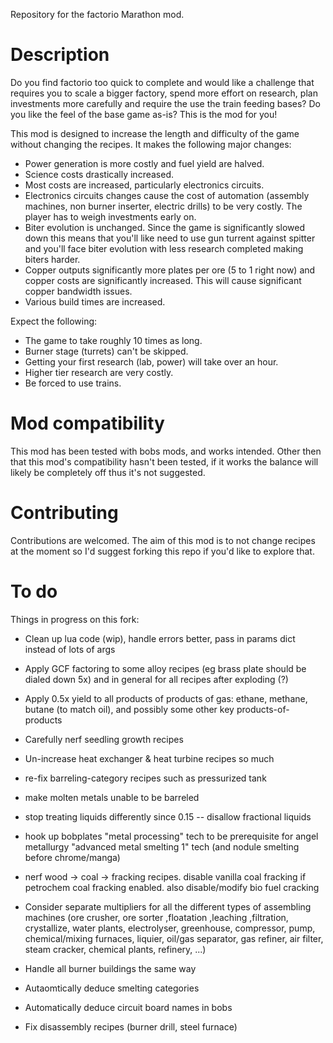 Repository for the factorio Marathon mod.

Description
===========
Do you find factorio too quick to complete and would like a challenge that requires you to scale a bigger factory, spend more effort on research, plan investments more carefully and require the use the train feeding bases? Do you like the feel of the base game as-is? This is the mod for you!

This mod is designed to increase the length and difficulty of the game without changing the recipes. It makes the following major changes:
* Power generation is more costly and fuel yield are halved.
* Science costs drastically increased.
* Most costs are increased, particularly electronics circuits.
* Electronics circuits changes cause the cost of automation (assembly machines, non burner inserter, electric drills) to be very costly. The player has to weigh investments early on.
* Biter evolution is unchanged. Since the game is significantly slowed down this means that you'll like need to use gun turrent against spitter and you'll face biter evolution with less research completed making biters harder.
* Copper outputs significantly more plates per ore (5 to 1 right now) and copper costs are significantly increased. This will cause significant copper bandwidth issues.
* Various build times are increased.

Expect the following:
* The game to take roughly 10 times as long.
* Burner stage (turrets) can't be skipped.
* Getting your first research (lab, power) will take over an hour.
* Higher tier research are very costly.
* Be forced to use trains.

Mod compatibility
=================
This mod has been tested with bobs mods, and works intended. Other then that this mod's compatibility hasn't been tested, if it works the balance will likely be completely off thus it's not suggested.

Contributing
============
Contributions are welcomed. The aim of this mod is to not change recipes at the moment so I'd suggest forking this repo if you'd like to explore that.

To do
=====
Things in progress on this fork:
* Clean up lua code (wip), handle errors better, pass in params dict instead of lots of args
* Apply GCF factoring to some alloy recipes (eg brass plate should be dialed down 5x) and in general for all recipes after exploding (?)
* Apply 0.5x yield to all products of products of gas: ethane, methane, butane (to match oil), and possibly some other key products-of-products
* Carefully nerf seedling growth recipes
* Un-increase heat exchanger & heat turbine recipes so much
* re-fix barreling-category recipes such as pressurized tank
* make molten metals unable to be barreled
* stop treating liquids differently since 0.15 -- disallow fractional liquids
* hook up bobplates "metal processing" tech to be prerequisite for angel metallurgy "advanced metal smelting 1" tech (and nodule smelting before chrome/manga)
* nerf wood -> coal -> fracking recipes. disable vanilla coal fracking if petrochem coal fracking enabled. also disable/modify bio fuel cracking

* Consider separate multipliers for all the different types of assembling machines (ore crusher, ore sorter ,floatation ,leaching ,filtration, crystallize, water plants, electrolyser, greenhouse, compressor, pump, chemical/mixing furnaces, liquier, oil/gas separator, gas refiner, air filter, steam cracker, chemical plants, refinery, ...)
* Handle all burner buildings the same way
* Autaomtically deduce smelting categories
* Automatically deduce circuit board names in bobs
* Fix disassembly recipes (burner drill, steel furnace)
